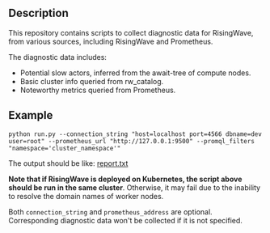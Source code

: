 ## Description
This repository contains scripts to collect diagnostic data for RisingWave, from various sources, including RisingWave and Prometheus.

The diagnostic data includes:
- Potential slow actors, inferred from the await-tree of compute nodes.
- Basic cluster info queried from rw_catalog.
- Noteworthy metrics queried from Prometheus.

## Example
```shell
python run.py --connection_string "host=localhost port=4566 dbname=dev user=root" --prometheus_url "http://127.0.0.1:9500" --promql_filters "namespace='cluster_namespace'"
```
The output should be like:
[report.txt](https://github.com/zwang28/rw-diag/files/13561775/report.txt)

**Note that if RisingWave is deployed on Kubernetes, the script above should be run in the same cluster**. Otherwise, it may fail due to the inability to resolve the domain names of worker nodes.

Both `connection_string` and `prometheus_address` are optional. Corresponding diagnostic data won't be collected if it is not specified.

